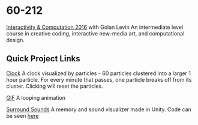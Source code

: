 # 60-212
[Interactivity & Computation 2016](http://cmuems.com/2016/60212/) with Golan Levin
An intermediate level course in creative coding, interactive new-media art, and computational design.


## Quick Project Links
 [Clock](https://acdaly.github.io/60-212/p5/arialy_clock_FINAL) A clock visualized by particles - 60 particles clustered into a larger 1 hour particle. For every minute that passes, one particle breaks off from its cluster. Clicking will reset the particles.  
   
 [GIF](https://acdaly.github.io/60-212/p5/gif) A looping animation
 
 [Surround Sounds](https://www.arianadaly.com/programming-1/2016/12/22/sound-cubes) A memory and sound visualizer made in Unity. Code can be seen [here](/soundCubes)
